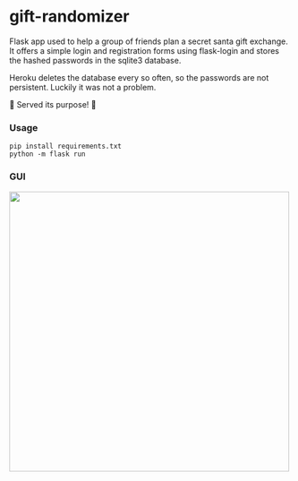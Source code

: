 # gift-randomizer

Flask app used to help a group of friends plan a secret santa gift exchange.  
It offers a simple login and registration forms using flask-login and stores the hashed passwords in the sqlite3 database.  
  
Heroku deletes the database every so often, so the passwords are not persistent. Luckily it was not a problem.

🎁 Served its purpose! 🎁

### Usage
```
pip install requirements.txt
python -m flask run
```
### GUI
<img src="https://user-images.githubusercontent.com/59033082/156034715-5490e0d1-799e-4c3d-a1c1-5d981923f6e5.png" height=500>

